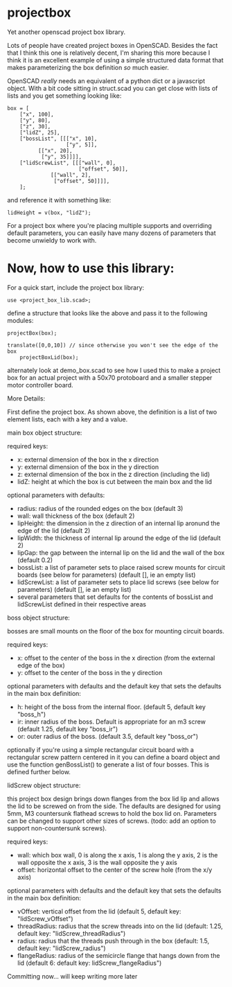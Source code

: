 # projectbox
Yet another openscad project box library.

Lots of people have created project boxes in OpenSCAD.  Besides the fact that I think this one is relatively decent, I'm sharing this more because I think it is an excellent example of using a simple structured data format that makes parameterizing the box definition _so_ much easier.

OpenSCAD _really_ needs an equivalent of a python dict or a javascript object.  With a bit code sitting in struct.scad you can get close with lists of lists and you get something looking like:

```
box = [
    ["x", 100],
    ["y", 80],
    ["z", 30],
    ["lidZ", 25],
    ["bossList", [[["x", 10],
                   ["y", 5]],
		  [["x", 20],
		   ["y", 35]]]],
    ["lidScrewList", [[["wall", 0],
                       ["offset", 50]],
		      [["wall", 2],
		       ["offset", 50]]]],
    ];
```
and reference it with something like:
```
lidHeight = v(box, "lidZ");
```
For a project box where you're placing multiple supports and overriding default parameters, you can easily have many dozens of parameters that become unwieldy to work with.

# Now, how to use this library:
For a quick start, include the project box library:
```
use <project_box_lib.scad>;
```

define a structure that looks like the above and pass it to the following modules:

```
projectBox(box);

translate([0,0,10]) // since otherwise you won't see the edge of the box
    projectBoxLid(box);
```

alternately look at demo_box.scad to see how I used this to make a project box for an actual project with a 50x70 protoboard and a smaller stepper motor controller board.

More Details:

First define the project box.  As shown above, the definition is a list of two element lists, each with a key and a value.  

main box object structure:

required keys:
* x: external dimension of the box in the x direction
* y: external dimension of the box in the y direction
* z: external dimension of the box in the z direction (including the lid)
* lidZ: height at which the box is cut between the main box and the lid

optional parameters with defaults:
* radius: radius of the rounded edges on the box (default 3)
* wall: wall thickness of the box (default 2)
* lipHeight: the dimension in the z direction of an internal lip aronund the edge of the lid (default 2)
* lipWidth: the thickness of internal lip around the edge of the lid (default 2)
* lipGap: the gap between the internal lip on the lid and the wall of the box (default 0.2)
* bossList: a list of parameter sets to place raised screw mounts for circuit boards (see below for parameters) (default [], ie an empty list)
* lidScrewList: a list of parameter sets to place lid screws (see below for parameters) (default [], ie an empty list)
* several parameters that set defaults for the contents of bossList and lidScrewList defined in their respective areas

boss object structure:

bosses are small mounts on the floor of the box for mounting circuit boards.

required keys:
* x: offset to the center of the boss in the x direction (from the external edge of the box)
* y: offset to the center of the boss in the y direction

optional parameters with defaults and the default key that sets the defaults in the main box definition:
* h: height of the boss from the internal floor.  (default 5, default key "boss_h")
* ir: inner radius of the boss.  Default is appropriate for an m3 screw (default 1.25, default key "boss_ir")
* or: outer radius of the boss.  (default 3.5, default key "boss_or")

optionally if you're using a simple rectangular circuit board with a rectangular screw pattern centered in it you can define a board object and use the function genBossList() to generate a list of four bosses.  This is defined further below.

lidScrew object structure:

this project box design brings down flanges from the box lid lip and allows the lid to be screwed on from the side.  The defaults are designed for using 5mm, M3 countersunk flathead screws to hold the box lid on.  Parameters can be changed to support other sizes of screws.  (todo: add an option to support non-countersunk screws).

required keys:
* wall: which box wall, 0 is along the x axis, 1 is along the y axis, 2 is the wall opposite the x axis, 3 is the wall opposite the y axis
* offset: horizontal offset to the center of the screw hole (from the x/y axis)

optional parameters with defaults and the default key that sets the defaults in the main box definition:
* vOffset: vertical offset from the lid (default 5, default key: "lidScrew_vOffset")
* threadRadius: radius that the screw threads into on the lid (default: 1.25, default key: "lidScrew_threadRadius")
* radius: radius that the threads push through in the box (default: 1.5, default key: "lidScrew_radius")
* flangeRadius: radius of the semicircle flange that hangs down from the lid (default 6: default key: lidScrew_flangeRadius")


Committing now... will keep writing more later
